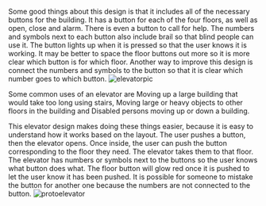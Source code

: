 Some good things about this design is that it includes all of the necessary buttons for the building. It has a button for each of the four floors, as well as open, close and alarm. There is even a button to call for help. The numbers and symbols next to each button also include brail so that blind people can use it. The button lights up when it is pressed so that the user knows it is working. It may be better to space the floor buttons out more so it is more clear which button is for which floor. Another way to improve this design is connect the numbers and symbols to the button so that it is clear which number goes to which button. 
![elevatorpic](https://user-images.githubusercontent.com/97306505/192913509-16ba7c4e-e828-4373-8e92-3fc7901ae435.jpg)

Some common uses of an elevator are Moving up a large building that would take too long using stairs, Moving large or heavy objects to other floors in the building and Disabled persons moving up or down a building.
  
This elevator design makes doing these things easier, because it is easy to understand how it works based on the layout.
The user pushes a button, then the elevator opens. Once inside, the user can push the button corresponding to the floor they need. The elevator takes them to that floor.
The elevator has numbers or symbols next to the buttons so the user knows what button does what.
The floor button will glow red once it is pushed to let the user know it has been pushed.
It is possible for someone to mistake the button for another one because the numbers are not connected to the button.
![protoelevator](https://user-images.githubusercontent.com/97306505/192913491-abd28aae-7903-4ed8-9145-927849fef4b0.jpg)
